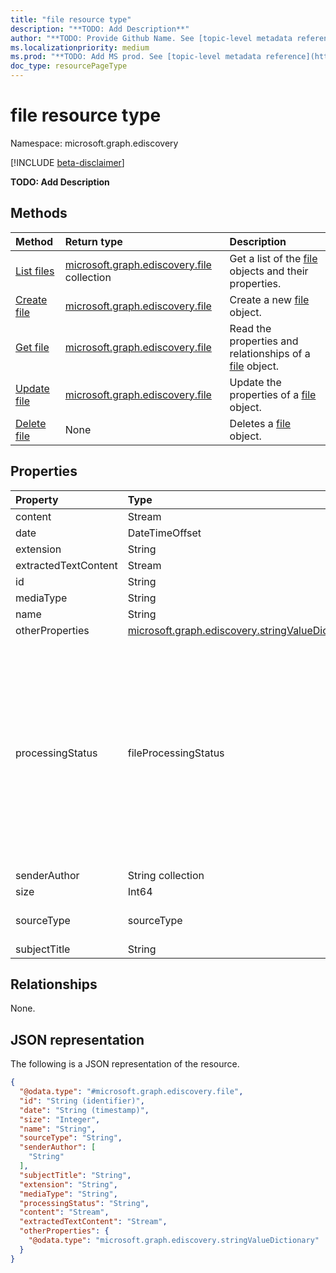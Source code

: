 ```yaml
---
title: "file resource type"
description: "**TODO: Add Description**"
author: "**TODO: Provide Github Name. See [topic-level metadata reference](https://msgo.azurewebsites.net/add/document/guidelines/metadata.html#topic-level-metadata)**"
ms.localizationpriority: medium
ms.prod: "**TODO: Add MS prod. See [topic-level metadata reference](https://msgo.azurewebsites.net/add/document/guidelines/metadata.html#topic-level-metadata)**"
doc_type: resourcePageType
---
```


# file resource type

Namespace: microsoft.graph.ediscovery

[!INCLUDE [beta-disclaimer](../../includes/beta-disclaimer.md)]

**TODO: Add Description**

## Methods
|Method|Return type|Description|
|:---|:---|:---|
|[List files](../api/ediscovery-file-list.md)|[microsoft.graph.ediscovery.file](../resources/ediscovery-file.md) collection|Get a list of the [file](../resources/ediscovery-file.md) objects and their properties.|
|[Create file](../api/ediscovery-file-create.md)|[microsoft.graph.ediscovery.file](../resources/ediscovery-file.md)|Create a new [file](../resources/ediscovery-file.md) object.|
|[Get file](../api/ediscovery-file-get.md)|[microsoft.graph.ediscovery.file](../resources/ediscovery-file.md)|Read the properties and relationships of a [file](../resources/ediscovery-file.md) object.|
|[Update file](../api/ediscovery-file-update.md)|[microsoft.graph.ediscovery.file](../resources/ediscovery-file.md)|Update the properties of a [file](../resources/ediscovery-file.md) object.|
|[Delete file](../api/ediscovery-file-delete.md)|None|Deletes a [file](../resources/ediscovery-file.md) object.|

## Properties
|Property|Type|Description|
|:---|:---|:---|
|content|Stream|**TODO: Add Description**|
|date|DateTimeOffset|**TODO: Add Description**|
|extension|String|**TODO: Add Description**|
|extractedTextContent|Stream|**TODO: Add Description**|
|id|String|**TODO: Add Description**|
|mediaType|String|**TODO: Add Description**|
|name|String|**TODO: Add Description**|
|otherProperties|[microsoft.graph.ediscovery.stringValueDictionary](../resources/ediscovery-stringvaluedictionary.md)|**TODO: Add Description**|
|processingStatus|fileProcessingStatus|**TODO: Add Description**. The possible values are: `success`, `internalError`, `unknownError`, `processingTimeout`, `invalidField`, `fileSizeIsZero`, `fileSizeIsTooLarge`, `fileDepthLimitExceeded`, `fileBodyIsTooLong`, `fileTypeIsUnknown`, `fileTypeIsNotSupported`, `malformedFile`, `protectedFile`, `poisonFile`, `noReviewSetSummaryGenerated`, `extractionException`, `ocrProcessingTimeout`, `ocrFileSizeExceedsLimit`, `unknownFutureValue`.|
|senderAuthor|String collection|**TODO: Add Description**|
|size|Int64|**TODO: Add Description**|
|sourceType|sourceType|**TODO: Add Description**. The possible values are: `mailbox`, `site`.|
|subjectTitle|String|**TODO: Add Description**|

## Relationships
None.

## JSON representation
The following is a JSON representation of the resource.
<!-- {
  "blockType": "resource",
  "keyProperty": "id",
  "@odata.type": "microsoft.graph.ediscovery.file",
  "openType": false
}
-->
``` json
{
  "@odata.type": "#microsoft.graph.ediscovery.file",
  "id": "String (identifier)",
  "date": "String (timestamp)",
  "size": "Integer",
  "name": "String",
  "sourceType": "String",
  "senderAuthor": [
    "String"
  ],
  "subjectTitle": "String",
  "extension": "String",
  "mediaType": "String",
  "processingStatus": "String",
  "content": "Stream",
  "extractedTextContent": "Stream",
  "otherProperties": {
    "@odata.type": "microsoft.graph.ediscovery.stringValueDictionary"
  }
}
```

